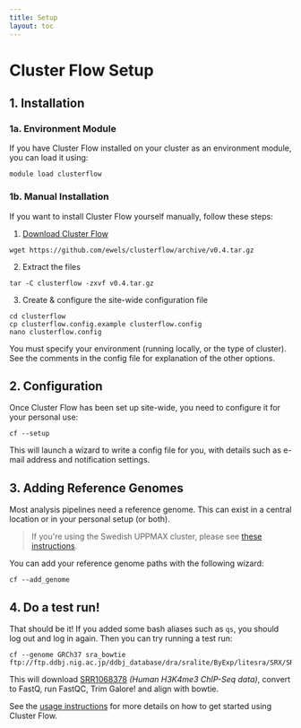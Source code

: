 ```yaml
---
title: Setup
layout: toc
---
```


# Cluster Flow Setup


## 1. Installation
### 1a. Environment Module
If you have Cluster Flow installed on your cluster as an environment module,
you can load it using:

	module load clusterflow

### 1b. Manual Installation
If you want to install Cluster Flow yourself manually, follow these steps:

1. [Download Cluster Flow](https://github.com/ewels/clusterflow/releases)
```
wget https://github.com/ewels/clusterflow/archive/v0.4.tar.gz
```
2. Extract the files
```
tar -C clusterflow -zxvf v0.4.tar.gz
```
3. Create & configure the site-wide configuration file
```
cd clusterflow
cp clusterflow.config.example clusterflow.config
nano clusterflow.config
```
You must specify your environment (running locally, or the type of cluster).
See the comments in the config file for explanation of the other options.

## 2. Configuration
Once Cluster Flow has been set up site-wide, you need to configure it for your
personal use:

	cf --setup

This will launch a wizard to write a config file for you, with details such
as e-mail address and notification settings.

## 3. Adding Reference Genomes
Most analysis pipelines need a reference genome. This can exist in a central
location or in your personal setup (or both).

> If you're using the Swedish UPPMAX cluster, please see
> [these instructions](https://github.com/ewels/clusterflow-uppmax).

You can add your reference genome paths with the following wizard:

	cf --add_genome

## 4. Do a test run!
That should be it! If you added some bash aliases such as `qs`, you should
log out and log in again. Then you can try running a test run:

    cf --genome GRCh37 sra_bowtie ftp://ftp.ddbj.nig.ac.jp/ddbj_database/dra/sralite/ByExp/litesra/SRX/SRX031/SRX031398/SRR1068378/SRR1068378.sra

This will download [SRR1068378](http://www.ncbi.nlm.nih.gov/sra/?term=SRR1068378)
_(Human H3K4me3 ChIP-Seq data)_, convert to FastQ, run FastQC, Trim Galore! and align with bowtie.

See the [usage instructions](usage) for more details on how to get started
using Cluster Flow.
